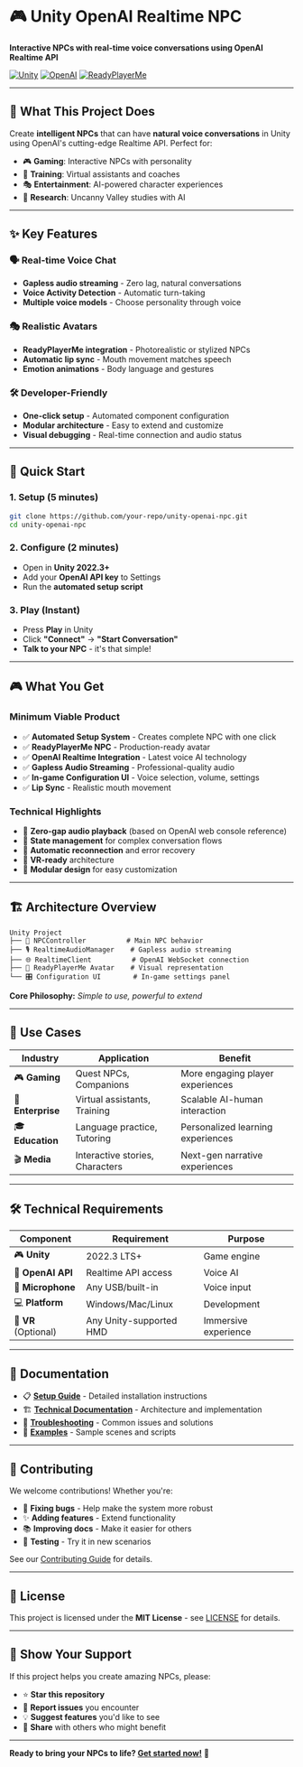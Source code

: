 # 🎮 Unity OpenAI Realtime NPC

**Interactive NPCs with real-time voice conversations using OpenAI Realtime API**

[![Unity](https://img.shields.io/badge/Unity-2022.3+-000000?logo=unity)](https://unity.com/)
[![OpenAI](https://img.shields.io/badge/OpenAI-Realtime%20API-412991?logo=openai)](https://platform.openai.com/docs/guides/realtime)
[![ReadyPlayerMe](https://img.shields.io/badge/ReadyPlayerMe-Avatars-FF6B6B)](https://readyplayer.me/)

---

## 🎯 **What This Project Does**

Create **intelligent NPCs** that can have **natural voice conversations** in Unity using OpenAI's cutting-edge Realtime API. Perfect for:

- 🎮 **Gaming**: Interactive NPCs with personality
- 🏢 **Training**: Virtual assistants and coaches  
- 🎭 **Entertainment**: AI-powered character experiences
- 🔬 **Research**: Uncanny Valley studies with AI

---

## ✨ **Key Features**

### 🗣️ **Real-time Voice Chat**
- **Gapless audio streaming** - Zero lag, natural conversations
- **Voice Activity Detection** - Automatic turn-taking
- **Multiple voice models** - Choose personality through voice

### 🎭 **Realistic Avatars** 
- **ReadyPlayerMe integration** - Photorealistic or stylized NPCs
- **Automatic lip sync** - Mouth movement matches speech
- **Emotion animations** - Body language and gestures

### 🛠️ **Developer-Friendly**
- **One-click setup** - Automated component configuration
- **Modular architecture** - Easy to extend and customize
- **Visual debugging** - Real-time connection and audio status

---

## 🚀 **Quick Start**

### 1. **Setup** (5 minutes)
```bash
git clone https://github.com/your-repo/unity-openai-npc.git
cd unity-openai-npc
```

### 2. **Configure** (2 minutes)
- Open in **Unity 2022.3+**
- Add your **OpenAI API key** to Settings
- Run the **automated setup script**

### 3. **Play** (Instant)
- Press **Play** in Unity
- Click **\"Connect\"** → **\"Start Conversation\"**
- **Talk to your NPC** - it's that simple!

---

## 🎮 **What You Get**

### **Minimum Viable Product**
- ✅ **Automated Setup System** - Creates complete NPC with one click
- ✅ **ReadyPlayerMe NPC** - Production-ready avatar
- ✅ **OpenAI Realtime Integration** - Latest voice AI technology
- ✅ **Gapless Audio Streaming** - Professional-quality audio
- ✅ **In-game Configuration UI** - Voice selection, volume, settings
- ✅ **Lip Sync** - Realistic mouth movement

### **Technical Highlights**
- 🎯 **Zero-gap audio playback** (based on OpenAI web console reference)
- 🎪 **State management** for complex conversation flows
- 🔄 **Automatic reconnection** and error recovery
- 📱 **VR-ready** architecture
- 🧩 **Modular design** for easy customization

---

## 🏗️ **Architecture Overview**

```
Unity Project
├── 🤖 NPCController          # Main NPC behavior
├── 🎙️ RealtimeAudioManager    # Gapless audio streaming  
├── 🌐 RealtimeClient          # OpenAI WebSocket connection
├── 🎨 ReadyPlayerMe Avatar    # Visual representation
└── 🎛️ Configuration UI        # In-game settings panel
```

**Core Philosophy:** *Simple to use, powerful to extend*

---

## 🎯 **Use Cases**

| **Industry** | **Application** | **Benefit** |
|-------------|----------------|-------------|
| 🎮 **Gaming** | Quest NPCs, Companions | More engaging player experiences |
| 🏢 **Enterprise** | Virtual assistants, Training | Scalable AI-human interaction |
| 🎓 **Education** | Language practice, Tutoring | Personalized learning experiences |
| 🎬 **Media** | Interactive stories, Characters | Next-gen narrative experiences |

---

## 🛠️ **Technical Requirements**

| **Component** | **Requirement** | **Purpose** |
|--------------|----------------|-------------|
| 🎮 **Unity** | 2022.3 LTS+ | Game engine |
| 🔑 **OpenAI API** | Realtime API access | Voice AI |
| 🎤 **Microphone** | Any USB/built-in | Voice input |
| 💻 **Platform** | Windows/Mac/Linux | Development |
| 🥽 **VR** (Optional) | Any Unity-supported HMD | Immersive experience |

---

## 📖 **Documentation**

- 📋 **[Setup Guide](SETUP.md)** - Detailed installation instructions
- 🏗️ **[Technical Documentation](TECHNICAL.md)** - Architecture and implementation
- 🐛 **[Troubleshooting](SETUP.md#troubleshooting)** - Common issues and solutions
- 🎯 **[Examples](Assets/Examples/)** - Sample scenes and scripts

---

## 🤝 **Contributing**

We welcome contributions! Whether you're:
- 🐛 **Fixing bugs** - Help make the system more robust
- ✨ **Adding features** - Extend functionality  
- 📚 **Improving docs** - Make it easier for others
- 🧪 **Testing** - Try it in new scenarios

See our [Contributing Guide](CONTRIBUTING.md) for details.

---

## 📄 **License**

This project is licensed under the **MIT License** - see [LICENSE](LICENSE) for details.

---

## 🌟 **Show Your Support**

If this project helps you create amazing NPCs, please:
- ⭐ **Star this repository**
- 🐛 **Report issues** you encounter  
- 💡 **Suggest features** you'd like to see
- 🔗 **Share** with others who might benefit

---

**Ready to bring your NPCs to life? [Get started now!](SETUP.md)** 🚀
